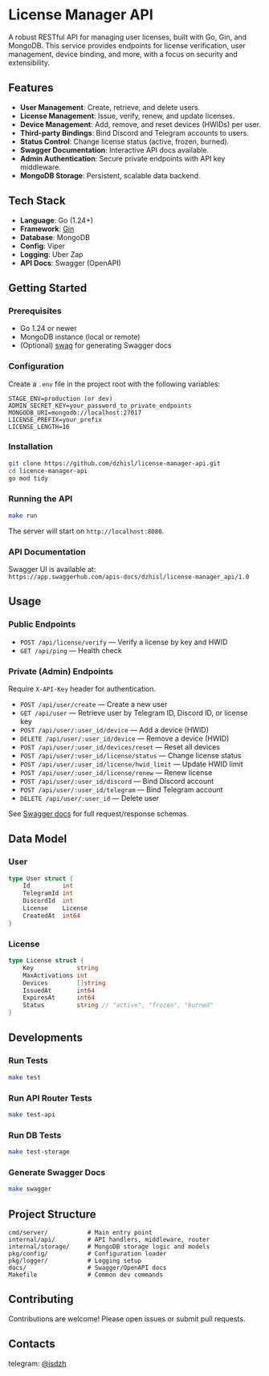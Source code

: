 # License Manager API

A robust RESTful API for managing user licenses, built with Go, Gin, and MongoDB. This service provides endpoints for license verification, user management, device binding, and more, with a focus on security and extensibility.

## Features

- **User Management**: Create, retrieve, and delete users.
- **License Management**: Issue, verify, renew, and update licenses.
- **Device Management**: Add, remove, and reset devices (HWIDs) per user.
- **Third-party Bindings**: Bind Discord and Telegram accounts to users.
- **Status Control**: Change license status (active, frozen, burned).
- **Swagger Documentation**: Interactive API docs available.
- **Admin Authentication**: Secure private endpoints with API key middleware.
- **MongoDB Storage**: Persistent, scalable data backend.

## Tech Stack

- **Language**: Go (1.24+)
- **Framework**: [Gin](https://github.com/gin-gonic/gin)
- **Database**: MongoDB
- **Config**: Viper
- **Logging**: Uber Zap
- **API Docs**: Swagger (OpenAPI)

## Getting Started

### Prerequisites

- Go 1.24 or newer
- MongoDB instance (local or remote)
- (Optional) [swag](https://github.com/swaggo/swag) for generating Swagger docs

### Configuration

Create a `.env` file in the project root with the following variables:

```
STAGE_ENV=production (or dev)
ADMIN_SECRET_KEY=your_password_to_private_endpoints
MONGODB_URI=mongodb://localhost:27017
LICENSE_PREFIX=your_prefix
LICENSE_LENGTH=16
```

### Installation

```sh
git clone https://github.com/dzhisl/license-manager-api.git
cd licence-manager-api
go mod tidy
```

### Running the API

```sh
make run
```

The server will start on `http://localhost:8080`.

### API Documentation

Swagger UI is available at:  
`https://app.swaggerhub.com/apis-docs/dzhisl/license-manager_api/1.0`

## Usage

### Public Endpoints

- `POST /api/license/verify` — Verify a license by key and HWID
- `GET /api/ping` — Health check

### Private (Admin) Endpoints

Require `X-API-Key` header for authentication.

- `POST /api/user/create` — Create a new user
- `GET /api/user` — Retrieve user by Telegram ID, Discord ID, or license key
- `POST /api/user/:user_id/device` — Add a device (HWID)
- `DELETE /api/user/:user_id/device` — Remove a device (HWID)
- `POST /api/user/:user_id/devices/reset` — Reset all devices
- `POST /api/user/:user_id/license/status` — Change license status
- `POST /api/user/:user_id/license/hwid_limit` — Update HWID limit
- `POST /api/user/:user_id/license/renew` — Renew license
- `POST /api/user/:user_id/discord` — Bind Discord account
- `POST /api/user/:user_id/telegram` — Bind Telegram account
- `DELETE /api/user/:user_id` — Delete user

See [Swagger docs](http://localhost:8080/swagger/index.html) for full request/response schemas.

## Data Model

### User

```go
type User struct {
    Id         int
    TelegramId int
    DiscordId  int
    License    License
    CreatedAt  int64
}
```

### License

```go
type License struct {
    Key            string
    MaxActivations int
    Devices        []string
    IssuedAt       int64
    ExpiresAt      int64
    Status         string // "active", "frozen", "burned"
}
```

## Developments

### Run Tests

```sh
make test
```

### Run API Router Tests

```sh
make test-api
```

### Run DB Tests

```sh
make test-storage
```

### Generate Swagger Docs

```sh
make swagger
```

## Project Structure

```
cmd/server/           # Main entry point
internal/api/         # API handlers, middleware, router
internal/storage/     # MongoDB storage logic and models
pkg/config/           # Configuration loader
pkg/logger/           # Logging setup
docs/                 # Swagger/OpenAPI docs
Makefile              # Common dev commands
```

## Contributing

Contributions are welcome! Please open issues or submit pull requests.

## Contacts

telegram: [@isdzh](http://t.me/isdzh)
